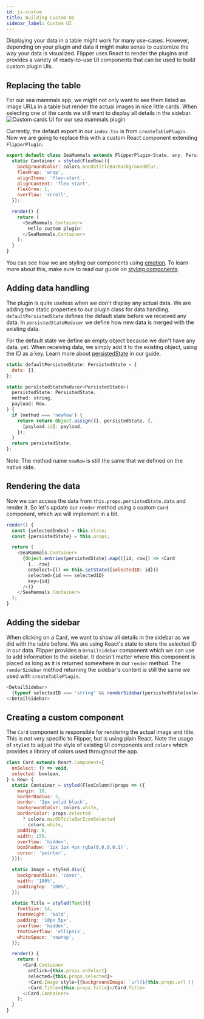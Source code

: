 ```yaml
---
id: js-custom
title: Building Custom UI
sidebar_label: Custom UI
---
```


Displaying your data in a table might work for many use-cases. However, depending on your plugin and data it might make sense to customize the way your data is visualized. Flipper uses React to render the plugins and provides a variety of ready-to-use UI components that can be used to build custom plugin UIs.

## Replacing the table

For our sea mammals app, we might not only want to see them listed as image URLs in a table but render the actual images in nice little cards. When selecting one of the cards we still want to display all details in the sidebar.
![Custom cards UI for our sea mammals plugin](assets/js-custom.png)

Currently, the default export in our `index.tsx` is from `createTablePlugin`. Now we are going to replace this with a custom React component extending `FlipperPlugin`.

```js
export default class SeaMammals extends FlipperPlugin<State, any, PersistedState> {
  static Container = styled(FlexRow)({
    backgroundColor: colors.macOSTitleBarBackgroundBlur,
    flexWrap: 'wrap',
    alignItems: 'flex-start',
    alignContent: 'flex-start',
    flexGrow: 1,
    overflow: 'scroll',
  });

  render() {
    return (
      <SeaMammals.Container>
        Hello custom plugin!
      </SeaMammals.Container>
    );
  }
}
```

You can see how we are styling our components using [emotion](https://emotion.sh/). To learn more about this, make sure to read our guide on [styling components](extending/styling-components.md).

## Adding data handling

The plugin is quite useless when we don't display any actual data. We are adding two static properties to our plugin class for data handling. `defaultPersistedState` defines the default state before we received any data. In `persistedStateReducer` we define how new data is merged with the existing data.

For the default state we define an empty object because we don't have any data, yet. When receiving data, we simply add it to the existing object, using the ID as a key. Learn more about [persistedState](extending/js-plugin-api.md#persistedstate) in our guide.

```js
static defaultPersistedState: PersistedState = {
  data: [],
};

static persistedStateReducer<PersistedState>(
  persistedState: PersistedState,
  method: string,
  payload: Row,
) {
  if (method === 'newRow') {
    return return Object.assign({}, persistedState, {,
      [payload.id]: payload,
    });
  }
  return persistedState;
};
```

Note: The method name `newRow` is still the same that we defined on the native side.

## Rendering the data

Now we can access the data from `this.props.persistedState.data` and render it. So let's update our `render` method using a custom `Card` component, which we will implement in a bit.

```js
render() {
  const {selectedIndex} = this.state;
  const {persistedState} = this.props;

  return (
    <SeaMammals.Container>
      {Object.entries(persistedState).map(([id, row]) => <Card
        {...row}
        onSelect={() => this.setState({selectedID: id})}
        selected={id === selectedID}
        key={id}
      />)}
    </SeaMammals.Container>
  );
}
```

## Adding the sidebar

When clicking on a Card, we want to show all details in the sidebar as we did with the table before. We are using React's state to store the selected ID in our data. Flipper provides a `DetailSidebar` component which we can use to add information to the sidebar. It doesn't matter where this component is placed as long as it is returned somewhere in our `render` method. The `renderSidebar` method returning the sidebar's content is still the same we used with `createTablePlugin`.

```js
<DetailSidebar>
  {typeof selectedID === 'string' && renderSidebar(persistedState[selectedID])}
</DetailSidebar>
```


## Creating a custom component

The `Card` component is responsible for rendering the actual image and title. This is not very specific to Flipper, but is using plain React. Note the usage of `styled` to adjust the style of existing UI components and `colors` which provides a library of colors used throughout the app.

```js
class Card extends React.Component<{
  onSelect: () => void,
  selected: boolean,
} & Row> {
  static Container = styled(FlexColumn)(props => ({
    margin: 10,
    borderRadius: 5,
    border: '2px solid black',
    backgroundColor: colors.white,
    borderColor: props.selected
      ? colors.macOSTitleBarIconSelected
      : colors.white,
    padding: 0,
    width: 150,
    overflow: 'hidden',
    boxShadow: '1px 1px 4px rgba(0,0,0,0.1)',
    cursor: 'pointer',
  }));

  static Image = styled.div({
    backgroundSize: 'cover',
    width: '100%',
    paddingTop: '100%',
  });

  static Title = styled(Text)({
    fontSize: 14,
    fontWeight: 'bold',
    padding: '10px 5px',
    overflow: 'hidden',
    textOverflow: 'ellipsis',
    whiteSpace: 'nowrap',
  });

  render() {
    return (
      <Card.Container
        onClick={this.props.onSelect}
        selected={this.props.selected}>
        <Card.Image style={{backgroundImage: `url(${this.props.url || ''})`}} />
        <Card.Title>{this.props.title}</Card.Title>
      </Card.Container>
    );
  }
}
```
